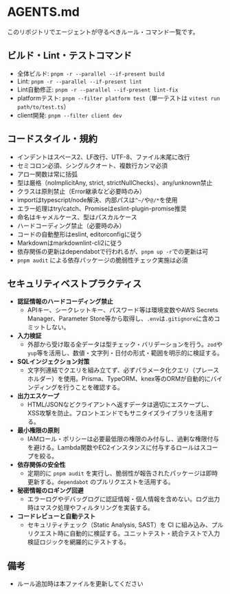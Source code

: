 # AGENTS.md

このリポジトリでエージェントが守るべきルール・コマンド一覧です。

## ビルド・Lint・テストコマンド

- 全体ビルド: `pnpm -r --parallel --if-present build`
- Lint: `pnpm -r --parallel --if-present lint`
- Lint自動修正: `pnpm -r --parallel --if-present lint-fix`
- platformテスト: `pnpm --filter platform test`（単一テストは `vitest run path/to/test.ts`）
- client開発: `pnpm --filter client dev`

## コードスタイル・規約

- インデントはスペース2、LF改行、UTF-8、ファイル末尾に改行
- セミコロン必須、シングルクオート、複数行カンマ必須
- アロー関数は常に括弧
- 型は厳格（noImplicitAny, strict, strictNullChecks）、any/unknown禁止
- クラスは原則禁止（Error継承など必要時のみ）
- importはtypescript/node解決、内部パスは`^~/`や`@/*`を使用
- エラー処理はtry/catch、Promiseはeslint-plugin-promise推奨
- 命名はキャメルケース、型はパスカルケース
- ハードコーディング禁止（必要時のみ）
- コードの自動整形はeslint, editorconfigに従う
- Markdownはmarkdownlint-cli2に従う
- 依存関係の更新はdependabotで行われるが、`pnpm up -r`での更新は可
- `pnpm audit` による依存パッケージの脆弱性チェック実施は必須

## セキュリティベストプラクティス

- **認証情報のハードコーディング禁止**
  - APIキー、シークレットキー、パスワード等は環境変数やAWS Secrets Manager、Parameter Store等から取得し、`.env`は`.gitignore`に含めコミットしない。
- **入力検証**
  - 外部から受け取る全データは型チェック・バリデーションを行う。`zod`や`yup`等を活用し、数値・文字列・日付の形式・範囲を明示的に検証する。
- **SQLインジェクション対策**
  - 文字列連結でクエリを組み立てず、必ずパラメータ化クエリ（プレースホルダー）を使用。Prisma、TypeORM、knex等のORMが自動的にバインディングを行うことを確認する。
- **出力エスケープ**
  - HTML/JSONなどクライアントへ返すデータは適切にエスケープし、XSS攻撃を防止。フロントエンドでもサニタイズライブラリを活用する。
- **最小権限の原則**
  - IAMロール・ポリシーは必要最低限の権限のみ付与し、過剰な権限付与を避ける。Lambda関数やEC2インスタンスに付与するロールはスコープを絞る。
- **依存関係の安全性**
  - 定期的に `pnpm audit` を実行し、脆弱性が報告されたパッケージは即時更新する。`dependabot` のプルリクエストを活用する。
- **秘密情報のロギング回避**
  - エラーログやデバッグログに認証情報・個人情報を含めない。ログ出力時はマスク処理やフィルタリングを実装する。
- **コードレビューと自動テスト**
  - セキュリティチェック（Static Analysis, SAST）を CI に組み込み、プルリクエスト時に自動的に検証する。ユニットテスト・統合テストで入力検証ロジックを網羅的にテストする。

## 備考

- ルール追加時は本ファイルを更新してください
